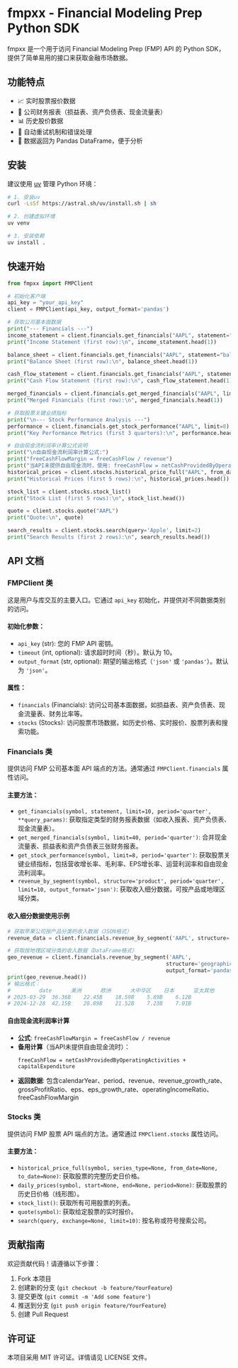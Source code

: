 # fmpxx - Financial Modeling Prep Python SDK

fmpxx 是一个用于访问 Financial Modeling Prep (FMP) API 的 Python SDK，提供了简单易用的接口来获取金融市场数据。

## 功能特点

- 📈 实时股票报价数据
- 💼 公司财务报表（损益表、资产负债表、现金流量表）
- 📊 历史股价数据
- 🔄 自动重试机制和错误处理
- 🐼 数据返回为 Pandas DataFrame，便于分析

## 安装

建议使用 [uv](https://github.com/astral-sh/uv) 管理 Python 环境：

```bash
# 1. 安装uv
curl -LsSf https://astral.sh/uv/install.sh | sh

# 2. 创建虚拟环境
uv venv

# 3. 安装依赖
uv install .
```

## 快速开始

```python
from fmpxx import FMPClient

# 初始化客户端
api_key = "your_api_key"
client = FMPClient(api_key, output_format='pandas')

# 获取公司基本面数据
print("--- Financials ---")
income_statement = client.financials.get_financials("AAPL", statement="income", limit=1)
print("Income Statement (first row):\n", income_statement.head(1))

balance_sheet = client.financials.get_financials("AAPL", statement="balance", limit=1)
print("Balance Sheet (first row):\n", balance_sheet.head(1))

cash_flow_statement = client.financials.get_financials("AAPL", statement="cash", limit=1)
print("Cash Flow Statement (first row):\n", cash_flow_statement.head(1))

merged_financials = client.financials.get_merged_financials("AAPL", limit=1)
print("Merged Financials (first row):\n", merged_financials.head(1))

# 获取股票关键业绩指标
print("\n--- Stock Performance Analysis ---")
performance = client.financials.get_stock_performance("AAPL", limit=8)
print("Key Performance Metrics (first 3 quarters):\n", performance.head(3))

# 自由现金流利润率计算公式说明
print("\n自由现金流利润率计算公式:")
print("freeCashFlowMargin = freeCashFlow / revenue")
print("当API未提供自由现金流时，使用: freeCashFlow = netCashProvidedByOperatingActivities + capitalExpenditure")
historical_prices = client.stocks.historical_price_full("AAPL", from_date="2023-01-01", to_date="2023-01-05")
print("Historical Prices (first 5 rows):\n", historical_prices.head())

stock_list = client.stocks.stock_list()
print("Stock List (first 5 rows):\n", stock_list.head())

quote = client.stocks.quote("AAPL")
print("Quote:\n", quote)

search_results = client.stocks.search(query='Apple', limit=2)
print("Search Results (first 2 rows):\n", search_results.head())
```


## API 文档

### FMPClient 类

这是用户与库交互的主要入口。它通过 `api_key` 初始化，并提供对不同数据类别的访问。

#### 初始化参数：
- `api_key` (str): 您的 FMP API 密钥。
- `timeout` (int, optional): 请求超时时间（秒）。默认为 10。
- `output_format` (str, optional): 期望的输出格式（`'json'` 或 `'pandas'`）。默认为 `'json'`。

#### 属性：
- `financials` (Financials): 访问公司基本面数据，如损益表、资产负债表、现金流量表、财务比率等。
- `stocks` (Stocks): 访问股票市场数据，如历史价格、实时报价、股票列表和搜索功能。

### Financials 类

提供访问 FMP 公司基本面 API 端点的方法。通常通过 `FMPClient.financials` 属性访问。

#### 主要方法：
- `get_financials(symbol, statement, limit=10, period='quarter', **query_params)`: 获取指定类型的财务报表数据（如收入报表、资产负债表、现金流量表）。
- `get_merged_financials(symbol, limit=40, period='quarter')`: 合并现金流量表、损益表和资产负债表三张财务报表。
- `get_stock_performance(symbol, limit=8, period='quarter')`: 获取股票关键业绩指标，包括营收增长率、毛利率、EPS增长率、运营利润率和自由现金流利润率。
- `revenue_by_segment(symbol, structure='product', period='quarter', limit=10, output_format='json')`: 获取收入细分数据，可按产品或地理区域分类。

#### 收入细分数据使用示例
```python
# 获取苹果公司按产品分类的收入数据（JSON格式）
revenue_data = client.financials.revenue_by_segment('AAPL', structure='product')

# 获取按地理区域分类的收入数据（DataFrame格式）
geo_revenue = client.financials.revenue_by_segment('AAPL', 
                                                  structure='geographic', 
                                                  output_format='pandas')
print(geo_revenue.head())
# 输出格式：
#         date      美洲      欧洲      大中华区    日本      亚太其他
# 2025-03-29  36.36B    22.45B    18.59B    5.89B    6.12B
# 2024-12-28  42.15B    28.89B    21.52B    7.23B    7.01B
```

#### 自由现金流利润率计算
- **公式**: `freeCashFlowMargin = freeCashFlow / revenue`
- **备用计算**（当API未提供自由现金流时）：
  ```
  freeCashFlow = netCashProvidedByOperatingActivities + capitalExpenditure
  ```
- **返回数据**: 包含calendarYear、period、revenue、revenue_growth_rate、grossProfitRatio、eps、eps_growth_rate、operatingIncomeRatio、freeCashFlowMargin

### Stocks 类

提供访问 FMP 股票 API 端点的方法。通常通过 `FMPClient.stocks` 属性访问。

#### 主要方法：
- `historical_price_full(symbol, series_type=None, from_date=None, to_date=None)`: 获取股票的完整历史日价格。
- `daily_prices(symbol, start=None, end=None, period=None)`: 获取股票的历史日价格（线形图）。
- `stock_list()`: 获取所有可用股票的列表。
- `quote(symbol)`: 获取给定股票的实时报价。
- `search(query, exchange=None, limit=10)`: 按名称或符号搜索公司。

## 贡献指南

欢迎贡献代码！请遵循以下步骤：

1. Fork 本项目
2. 创建新的分支 (`git checkout -b feature/YourFeature`)
3. 提交更改 (`git commit -m 'Add some feature'`)
4. 推送到分支 (`git push origin feature/YourFeature`)
5. 创建 Pull Request

## 许可证

本项目采用 MIT 许可证。详情请见 LICENSE 文件。